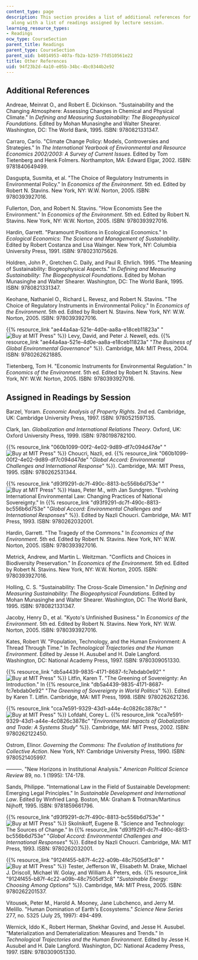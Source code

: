 ```yaml
---
content_type: page
description: This section provides a list of additional references for the course
  along with a list of readings assigned by lecture session.
learning_resource_types:
- Readings
ocw_type: CourseSection
parent_title: Readings
parent_type: CourseSection
parent_uid: b4014953-407a-fb2a-b259-7fd510561e22
title: Other References
uid: 94f23b2d-4a10-e05b-34bc-4bc0344b2e92
---
```


Additional References
---------------------

Andreae, Meinrat O., and Robert E. Dickinson. "Sustainability and the Changing Atmosphere: Assessing Changes in Chemical and Physical Climate." In _Defining and Measuring Sustainability: The Biogeophysical Foundations_. Edited by Mohan Munasinghe and Walter Shearer. Washington, DC: The World Bank, 1995. ISBN: 9780821331347.

Carraro, Carlo. "Climate Change Policy: Models, Controversies and Strategies." In _The International Yearbook of Environmental and Resource Economics 2002/2003: A Survey of Current Issues_. Edited by Tom Tietenberg and Henk Folmers. Northampton, MA: Edward Elgar, 2002. ISBN: 9781840649499.

Dasgupta, Susmita, et al. "The Choice of Regulatory Instruments in Environmental Policy." In _Economics of the Environment_. 5th ed. Edited by Robert N. Stavins. New York, NY: W.W. Norton, 2005. ISBN: 9780393927016.

Fullerton, Don, and Robert N. Stavins. "How Economists See the Environment." In _Economics of the Environment_. 5th ed. Edited by Robert N. Stavins. New York, NY: W.W. Norton, 2005. ISBN: 9780393927016.

Hardin, Garrett. "Paramount Positions in Ecological Economics." In _Ecological Economics: The Science and Management of Sustainability_. Edited by Robert Costanza and Lisa Wainger. New York, NY: Columbia University Press, 1991. ISBN: 9780231075626.

Holdren, John P., Gretchen C. Daily, and Paul R. Ehrlich. 1995. "The Meaning of Sustainability: Biogeophysical Aspects." In _Defining and Measuring Sustainability: The Biogeophysical Foundations_. Edited by Mohan Munasinghe and Walter Shearer. Washington, DC: The World Bank, 1995. ISBN: 9780821331347.

Keohane, Nathaniel O., Richard L. Revesz, and Robert N. Stavins. "The Choice of Regulatory Instruments in Environmental Policy." In _Economics of the Environment_. 5th ed. Edited by Robert N. Stavins. New York, NY: W.W. Norton, 2005. ISBN: 9780393927016.

{{% resource_link "ae44a4aa-521e-4d0e-aa8a-e18ceb11823a" "![Buy at MIT Press](/images/mp_logo.gif)" %}} Levy, David, and Peter J. Newell, eds. {{% resource_link "ae44a4aa-521e-4d0e-aa8a-e18ceb11823a" "_The Business of Global Environmental Governance_" %}}. Cambridge, MA: MIT Press, 2004. ISBN: 9780262621885.

Tietenberg, Tom H. "Economic Instruments for Environmental Regulation." In _Economics of the Environment_. 5th ed. Edited by Robert N. Stavins. New York, NY: W.W. Norton, 2005. ISBN: 9780393927016.

Assigned in Readings by Session
-------------------------------

Barzel, Yoram. _Economic Analysis of Property Rights_. 2nd ed. Cambridge, UK: Cambridge University Press, 1997. ISBN: 9780521597135.

Clark, Ian. _Globalization and International Relations Theory_. Oxford, UK: Oxford University Press, 1999. ISBN: 9780198782100.

{{% resource_link "060b1099-00f2-4e02-9d89-df7c094d47de" "![Buy at MIT Press](/images/mp_logo.gif)" %}} Choucri, Nazli, ed. {{% resource_link "060b1099-00f2-4e02-9d89-df7c094d47de" "_Global Accord: Environmental Challenges and International Response_" %}}. Cambridge, MA: MIT Press, 1995. ISBN: 9780262531344.

{{% resource_link "d93f9291-dc7f-490c-8813-bc556b6d753e" "![Buy at MIT Press](/images/mp_logo.gif)" %}} Haas, Peter M., with Jan Sundgren. "Evolving International Environmental Law: Changing Practices of National Sovereignty." In {{% resource_link "d93f9291-dc7f-490c-8813-bc556b6d753e" "_Global Accord: Environmental Challenges and International Responses_" %}}. Edited by Nazli Choucri. Cambridge, MA: MIT Press, 1993. ISBN: 9780262032001.

Hardin, Garrett. "The Tragedy of the Commons." In _Economics of the Environment_. 5th ed. Edited by Robert N. Stavins. New York, NY: W.W. Norton, 2005. ISBN: 9780393927016.

Metrick, Andrew, and Martin L. Weitzman. "Conflicts and Choices in Biodiversity Preservation." In _Economics of the Environment_. 5th ed. Edited by Robert N. Stavins. New York, NY: W.W. Norton, 2005. ISBN: 9780393927016.

Holling, C. S. "Sustainability: The Cross-Scale Dimension." In _Defining and Measuring Sustainability: The Biogeophysical Foundations_. Edited by Mohan Munasinghe and Walter Shearer. Washington, DC: The World Bank, 1995. ISBN: 9780821331347.

Jacoby, Henry D., et al. "Kyoto's Unfinished Business." In _Economics of the Environment_. 5th ed. Edited by Robert N. Stavins. New York, NY: W.W. Norton, 2005. ISBN: 9780393927016.

Kates, Robert W. "Population, Technology, and the Human Environment: A Thread Through Time." In _Technological Trajectories and the Human Environment_. Edited by Jesse H. Ausubel and H. Dale Langford. Washington, DC: National Academy Press, 1997. ISBN: 9780309051330.

{{% resource_link "db5a4439-9835-4171-8687-fc7ebdab0e92" "![Buy at MIT Press](/images/mp_logo.gif)" %}} Litfin, Karen T. "The Greening of Sovereignty: An Introduction." In {{% resource_link "db5a4439-9835-4171-8687-fc7ebdab0e92" "_The Greening of Sovereignty in World Politics_" %}}. Edited by Karen T. Litfin. Cambridge, MA: MIT Press, 1998. ISBN: 9780262621236.

{{% resource_link "cca7e591-9329-43d1-a44e-4c0826c3878c" "![Buy at MIT Press](/images/mp_logo.gif)" %}} Lofdahl, Corey L. {{% resource_link "cca7e591-9329-43d1-a44e-4c0826c3878c" "_Environmental Impacts of Globalization and Trade: A Systems Study_" %}}. Cambridge, MA: MIT Press, 2002. ISBN: 9780262122450.

Ostrom, Elinor. _Governing the Commons: The Evolution of Institutions for Collective Action_. New York, NY: Cambridge University Press, 1990. ISBN: 9780521405997.

———. "New Horizons in Institutional Analysis." _American Political Science Review_ 89, no. 1 (1995): 174-178.

Sands, Philippe. "International Law in the Field of Sustainable Development: Emerging Legal Principles." In _Sustainable Development and International Law_. Edited by Winfried Lang. Boston, MA: Graham & Trotman/Martinus Nijhoff, 1995. ISBN: 9781859661796.

{{% resource_link "d93f9291-dc7f-490c-8813-bc556b6d753e" "![Buy at MIT Press](/images/mp_logo.gif)" %}} Skolnikoff, Eugene B. "Science and Technology: The Sources of Change." In {{% resource_link "d93f9291-dc7f-490c-8813-bc556b6d753e" "_Global Accord: Environmental Challenges and International Responses_" %}}. Edited by Nazli Choucri. Cambridge, MA: MIT Press, 1993. ISBN: 9780262032001.

{{% resource_link "9124f455-b87f-4c22-a09b-48c7505df3c8" "![Buy at MIT Press](/images/mp_logo.gif)" %}} Tester, Jefferson W., Elisabeth M. Drake, Michael J. Driscoll, Michael W. Golay, and William A. Peters, eds. {{% resource_link "9124f455-b87f-4c22-a09b-48c7505df3c8" "_Sustainable Energy: Choosing Among Options_" %}}. Cambridge, MA: MIT Press, 2005. ISBN: 9780262201537.

Vitousek, Peter M., Harold A. Mooney, Jane Lubchenco, and Jerry M. Melillo. "Human Domination of Earth's Ecosystems." _Science New Series_ 277, no. 5325 (July 25, 1997): 494-499.

Wernick, Iddo K., Robert Herman, Shekhar Govind, and Jesse H. Ausubel. "Materialization and Dematerialization: Measures and Trends." In _Technological Trajectories and the Human Environment_. Edited by Jesse H. Ausubel and H. Dale Langford. Washington, DC: National Academy Press, 1997. ISBN: 9780309051330.